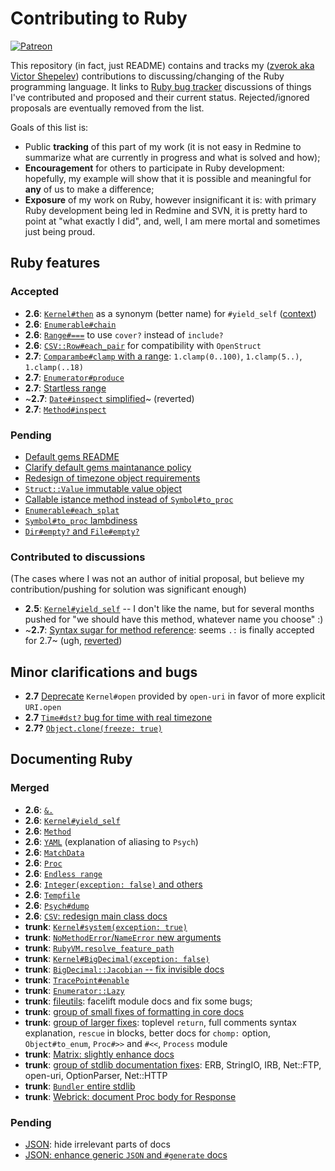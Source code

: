 # Contributing to Ruby

[![Patreon](https://img.shields.io/badge/patreon-donate-blue.svg)](https://www.patreon.com/zverok)

This repository (in fact, just README) contains and tracks my ([zverok aka Victor Shepelev](https://zverok.github.io)) contributions to discussing/changing of the Ruby programming language. It links to [Ruby bug tracker](https://bugs.ruby-lang.org/) discussions of things I've contributed and proposed and their current status. Rejected/ignored proposals are eventually removed from the list.

Goals of this list is:

* Public **tracking** of this part of my work (it is not easy in Redmine to summarize what are currently in progress and what is solved and how);
* **Encouragement** for others to participate in Ruby development: hopefully, my example will show that it is possible and meaningful for **any** of us to make a difference;
* **Exposure** of my work on Ruby, however insignificant it is: with primary Ruby development being led in Redmine and SVN, it is pretty hard to point at "what exactly I did", and, well, I am mere mortal and sometimes just being proud.

## Ruby features

### Accepted

* **2.6**: [`Kernel#then`](https://bugs.ruby-lang.org/issues/14594) as a synonym (better name) for `#yield_self` ([context](https://zverok.github.io/blog/2018-03-23-yield_self2.html))
* **2.6**: [`Enumerable#chain`](https://bugs.ruby-lang.org/issues/15144)
* **2.6**: [`Range#===`](https://bugs.ruby-lang.org/issues/14575) to use `cover?` instead of `include?`
* **2.6**: [`CSV::Row#each_pair`](https://github.com/ruby/csv/pull/33) for compatibility with `OpenStruct`
* **2.7**: [`Comparambe#clamp` with a range](https://bugs.ruby-lang.org/issues/14784): `1.clamp(0..100)`, `1.clamp(5..)`, `1.clamp(..18)`
* **2.7**: [`Enumerator#produce`](https://bugs.ruby-lang.org/issues/14781)
* **2.7**: [Startless range](https://bugs.ruby-lang.org/issues/14799)
* ~**2.7**: [`Date#inspect` simplified](https://github.com/ruby/date/pull/12)~ (reverted)
* **2.7**: [`Method#inspect`](https://bugs.ruby-lang.org/issues/14145)


### Pending

* [Default gems README](https://bugs.ruby-lang.org/issues/15486)
* [Clarify default gems maintanance policy](https://bugs.ruby-lang.org/issues/15487)
* [Redesign of timezone object requirements](https://bugs.ruby-lang.org/issues/15527)
* [`Struct::Value` immutable value object](https://bugs.ruby-lang.org/issues/16122)
* [Callable istance method instead of `Symbol#to_proc`](https://bugs.ruby-lang.org/issues/16122)
* [`Enumerable#each_splat`](https://bugs.ruby-lang.org/issues/16261)
* [`Symbol#to_proc` lambdiness](https://bugs.ruby-lang.org/issues/16260)
* [`Dir#empty?` and `File#empty?`](https://bugs.ruby-lang.org/issues/16249)

### Contributed to discussions

(The cases where I was not an author of initial proposal, but believe my contribution/pushing for solution was significant enough)

* **2.5**: [`Kernel#yield_self`](https://bugs.ruby-lang.org/issues/6721) -- I don't like the name, but for several months pushed for "we should have this method, whatever name you choose" :)
* ~**2.7**: [Syntax sugar for method reference](https://bugs.ruby-lang.org/issues/13581): seems `.:` is finally accepted for 2.7~ (ugh, [reverted](https://bugs.ruby-lang.org/issues/16275))

## Minor clarifications and bugs

* **2.7** [Deprecate](https://bugs.ruby-lang.org/issues/15893) `Kernel#open` provided by `open-uri` in favor of more explicit `URI.open`
* **2.7** [`Time#dst?` bug for time with real timezone](https://bugs.ruby-lang.org/issues/15988)
* **2.7?** [`Object.clone(freeze: true)`](https://bugs.ruby-lang.org/issues/16175)

## Documenting Ruby

### Merged

* **2.6**: [`&.`](https://bugs.ruby-lang.org/issues/15109)
* **2.6**: [`Kernel#yield_self`](https://bugs.ruby-lang.org/issues/1443)
* **2.6**: [`Method`](https://bugs.ruby-lang.org/issues/14483)
* **2.6**: [`YAML`](https://bugs.ruby-lang.org/issues/14567) (explanation of aliasing to `Psych`)
* **2.6**: [`MatchData`](https://bugs.ruby-lang.org/issues/14450)
* **2.6**: [`Proc`](https://bugs.ruby-lang.org/issues/14610)
* **2.6**: [`Endless range`](https://bugs.ruby-lang.org/issues/15405)
* **2.6**: [`Integer(exception: false)` and others](https://bugs.ruby-lang.org/issues/15452)
* **2.6**: [`Tempfile`](https://bugs.ruby-lang.org/issues/15411)
* **2.6**: [`Psych#dump`](https://github.com/ruby/psych/pull/351)
* **2.6**: [`CSV`: redesign main class docs](https://github.com/ruby/csv/pull/32)
* **trunk**: [`Kernel#system(exception: true)`](https://bugs.ruby-lang.org/issues/15480)
* **trunk**: [`NoMethodError`/`NameError` new arguments](https://bugs.ruby-lang.org/issues/15481)
* **trunk**: [`RubyVM.resolve_feature_path`](https://bugs.ruby-lang.org/issues/15482)
* **trunk**: [`Kernel#BigDecimal(exception: false)`](https://github.com/ruby/bigdecimal/pull/117)
* **trunk**: [`BigDecimal::Jacobian` -- fix invisible docs](https://github.com/ruby/bigdecimal/pull/130)
* **trunk**: [`TracePoint#enable`](https://bugs.ruby-lang.org/issues/15484)
* **trunk**: [`Enumerator::Lazy`](https://bugs.ruby-lang.org/issues/15529)
* **trunk**: [fileutils](https://github.com/ruby/fileutils/pull/33): facelift module docs and fix some bugs;
* **trunk**: [group of small fixes of formatting in core docs](https://bugs.ruby-lang.org/issues/16126)
* **trunk**: [group of larger fixes](https://github.com/ruby/ruby/pull/2612): toplevel `return`, full comments syntax explanation, `rescue` in blocks, better docs for `chomp:` option, `Object#to_enum`, `Proc#>>` and `#<<`, `Process` module
* **trunk**: [Matrix: slightly enhance docs](https://github.com/ruby/matrix/pull/11)
* **trunk**: [group of stdlib documentation fixes](https://github.com/ruby/ruby/pull/2615): ERB, StringIO, IRB, Net::FTP, open-uri, OptionParser, Net::HTTP
* **trunk**: [`Bundler` entire stdlib](https://github.com/bundler/bundler/pull/7394)
* **trunk**: [Webrick: document Proc body for Response](https://github.com/ruby/webrick/pull/35)

### Pending

* [JSON](https://github.com/flori/json/pull/349): hide irrelevant parts of docs
* [JSON: enhance generic `JSON` and `#generate` docs](https://github.com/flori/json/pull/347)

